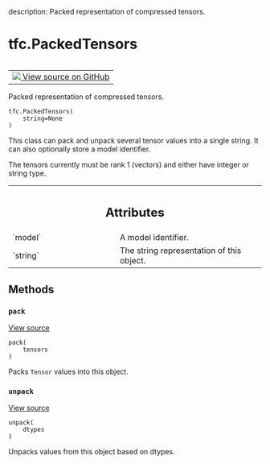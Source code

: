 description: Packed representation of compressed tensors.

<div itemscope itemtype="http://developers.google.com/ReferenceObject">
<meta itemprop="name" content="tfc.PackedTensors" />
<meta itemprop="path" content="Stable" />
<meta itemprop="property" content="__init__"/>
<meta itemprop="property" content="pack"/>
<meta itemprop="property" content="unpack"/>
</div>

# tfc.PackedTensors

<!-- Insert buttons and diff -->

<table class="tfo-notebook-buttons tfo-api nocontent" align="left">
<td>
  <a target="_blank" href="https://github.com/tensorflow/compression/tree/master/tensorflow_compression/python/util/packed_tensors.py#L25-L100">
    <img src="https://www.tensorflow.org/images/GitHub-Mark-32px.png" />
    View source on GitHub
  </a>
</td>
</table>



Packed representation of compressed tensors.

<pre class="devsite-click-to-copy prettyprint lang-py tfo-signature-link">
<code>tfc.PackedTensors(
    string=None
)
</code></pre>



<!-- Placeholder for "Used in" -->

This class can pack and unpack several tensor values into a single string. It
can also optionally store a model identifier.

The tensors currently must be rank 1 (vectors) and either have integer or
string type.



<!-- Tabular view -->
 <table class="responsive fixed orange">
<colgroup><col width="214px"><col></colgroup>
<tr><th colspan="2"><h2 class="add-link">Attributes</h2></th></tr>

<tr>
<td>
`model`
</td>
<td>
A model identifier.
</td>
</tr><tr>
<td>
`string`
</td>
<td>
The string representation of this object.
</td>
</tr>
</table>



## Methods

<h3 id="pack"><code>pack</code></h3>

<a target="_blank" href="https://github.com/tensorflow/compression/tree/master/tensorflow_compression/python/util/packed_tensors.py#L64-L84">View source</a>

<pre class="devsite-click-to-copy prettyprint lang-py tfo-signature-link">
<code>pack(
    tensors
)
</code></pre>

Packs `Tensor` values into this object.


<h3 id="unpack"><code>unpack</code></h3>

<a target="_blank" href="https://github.com/tensorflow/compression/tree/master/tensorflow_compression/python/util/packed_tensors.py#L86-L100">View source</a>

<pre class="devsite-click-to-copy prettyprint lang-py tfo-signature-link">
<code>unpack(
    dtypes
)
</code></pre>

Unpacks values from this object based on dtypes.




